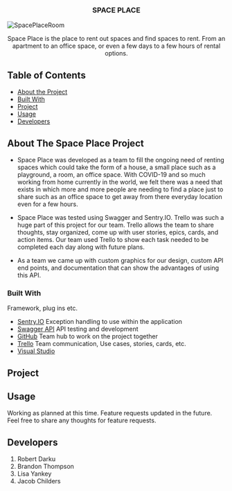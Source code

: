 <!-- PROJECT LOGO -->
<br />
<p align="center">
  <h3 align="center">SPACE PLACE</h3>
<a>
    <img src="./assets.SpaceRoom.png" alt="SpacePlaceRoom">  <!--images here for space place project--->
</a>
    <p align="center">
    Space Place is the place to rent out spaces and find spaces to rent.  From an apartment to an office space, or even a few days to a few hours of rental options.  
    <br />
  </p>
</p>

<!-- TABLE OF CONTENTS -->
## Table of Contents
* [About the Project](#About_The_Space_Place_Project)
* [Built With](#built-with)
* [Project](#Project)
* [Usage](#usage)
* [Developers](#developers)

<!-- ABOUT THE PROJECT -->
## About The Space Place Project
* Space Place was developed as a team to fill the ongoing need of renting spaces which could take the form of a house, a small place such as a playground, a room, an office space.   With COVID-19 and so much working from home currently in the world, we felt there was a need that exists in which more and more people are needing to find a place just to share such as an office space to get away from there everyday location even for a few hours. 

* Space Place was tested using Swagger and Sentry.IO.    Trello was such a huge part of this project for our team.  Trello allows the team to share thoughts, stay organized, come up with user stories, epics, cards, and action items.  Our team used Trello to show each task needed to be completed each day along with future plans.   

* As a team we came up with custom graphics for our design, custom API end points, and documentation that can show the advantages of using this API.  

<!-- BUILT WITH -->
### Built With
Framework, plug ins etc.
* [Sentry.IO](https://sentry.io)      Exception handling to use within the application
* [Swagger API](https://swagger.com)  API testing and development
* [GitHub](https://github.com)        Team hub to work on the project together  
* [Trello](https://trello.com)        Team communication, Use cases, stories, cards, etc.
* [Visual Studio](https://visualstudio.com)  

<!-- PROJECT EXAMPLES -->
## Project 


<!-- OPEN ISSUES -->
## Usage
Working as planned at this time.  Feature requests updated in the future.  Feel free to share any thoughts for feature requests.

<!-- DEVELOPERS -->
## Developers
1. Robert Darku
2. Brandon Thompson
3. Lisa Yankey
4. Jacob Childers

